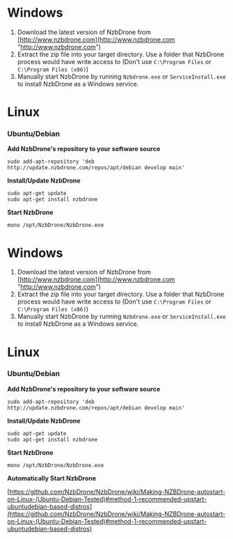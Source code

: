 # Windows
1. Download the latest version of NzbDrone from [http://www.nzbdrone.com](http://www.nzbdrone.com "http://www.nzbdrone.com")
2. Extract the zip file into your target directory. Use a folder that NzbDrone process would have write access to (Don't use `C:\Program Files` or `C:\Program Files (x86)`)
3. Manually start NzbDrone by running `Nzbdrone.exe` or `ServiceInstall.exe` to install NzbDrone as a Windows service.


# Linux

### Ubuntu/Debian
**Add NzbDrone's repository to your software source**
       
    sudo add-apt-repository 'deb http://update.nzbdrone.com/repos/apt/debian develop main'

**Install/Update NzbDrone**
	
	sudo apt-get update
	sudo apt-get install nzbdrone 

**Start NzbDrone**

	mono /opt/NzbDrone/NzbDrone.exe

# Windows
1. Download the latest version of NzbDrone from [http://www.nzbdrone.com](http://www.nzbdrone.com "http://www.nzbdrone.com")
2. Extract the zip file into your target directory. Use a folder that NzbDrone process would have write access to (Don't use `C:\Program Files` or `C:\Program Files (x86)`)
3. Manually start NzbDrone by running `Nzbdrone.exe` or `ServiceInstall.exe` to install NzbDrone as a Windows service.


# Linux

### Ubuntu/Debian
**Add NzbDrone's repository to your software source**
       
    sudo add-apt-repository 'deb http://update.nzbdrone.com/repos/apt/debian develop main'

**Install/Update NzbDrone**
	
	sudo apt-get update
	sudo apt-get install nzbdrone 

**Start NzbDrone**

	mono /opt/NzbDrone/NzbDrone.exe

**Automatically Start NzbDrone**

[https://github.com/NzbDrone/NzbDrone/wiki/Making-NZBDrone-autostart-on-Linux-(Ubuntu-Debian-Tested)#method-1-recommended-upstart-ubuntudebian-based-distros](https://github.com/NzbDrone/NzbDrone/wiki/Making-NZBDrone-autostart-on-Linux-(Ubuntu-Debian-Tested)#method-1-recommended-upstart-ubuntudebian-based-distros)